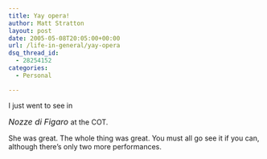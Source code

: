 ```yaml
---
title: Yay opera!
author: Matt Stratton
layout: post
date: 2005-05-08T20:05:00+00:00
url: /life-in-general/yay-opera
dsq_thread_id:
  - 28254152
categories:
  - Personal

---
```

I just went to see in&nbsp;<!--StartFragment -->

<font size="+0"><em><font size="+0"><em>Nozze di Figaro</em></font> </em></font>at the COT.

She was great. The whole thing was great. You must all go see it if you can, although there&#8217;s only two more performances.